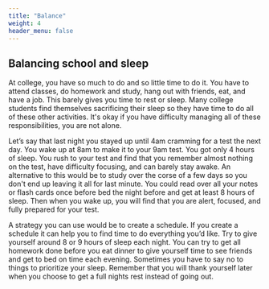 ```yaml
---
title: "Balance"
weight: 4
header_menu: false
---
```


## Balancing school and sleep 

At college, you have so much to do and so little time to do it. You have to attend classes, do homework and study, hang out with friends, eat, and have a job. This barely gives you time to rest or sleep. Many college students find themselves sacrificing their sleep so they have time to do all of these other activities. It's okay if you have difficulty managing all of these responsibilities, you are not alone. 

Let’s say that last night you stayed up until 4am cramming for a test the next day. You wake up at 8am to make it to your 9am test. You got only 4 hours of sleep. You rush to your test and find that you remember almost nothing on the test, have difficulty focusing, and can barely stay awake. An alternative to this would be to study over the corse of a few days so you don't end up leaving it all for last minute. You could read over all your notes or flash cards once before bed the night before and get at least 8 hours of sleep. Then when you wake up, you will find that you are alert, focused, and fully prepared for your test. 

A strategy you can use would be to create a schedule. If you create a schedule it can help you to find time to do everything you’d like. Try to give yourself around 8 or 9 hours of sleep each night. You can try to get all homework done before you eat dinner to give yourself time to see friends and get to bed on time each evening. Sometimes you have to say no to things to prioritize your sleep. Remember that you will thank yourself later when you choose to get a full nights rest instead of going out. 
